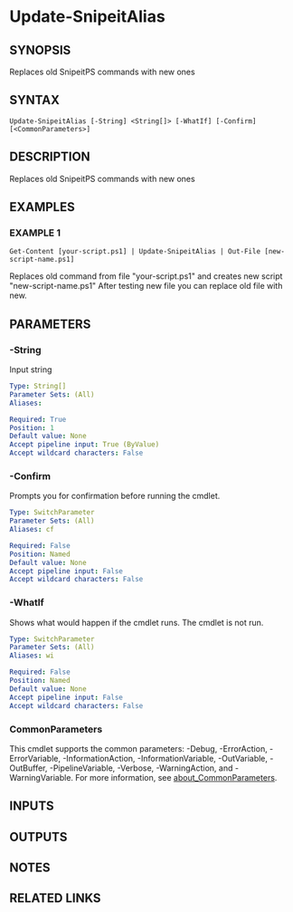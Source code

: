 ﻿---
external help file: SnipeitPS-help.xml
Module Name: snipeitps
online version:
schema: 2.0.0
---

# Update-SnipeitAlias

## SYNOPSIS
Replaces old SnipeitPS commands with new ones

## SYNTAX

```
Update-SnipeitAlias [-String] <String[]> [-WhatIf] [-Confirm] [<CommonParameters>]
```

## DESCRIPTION
Replaces old SnipeitPS commands with new ones

## EXAMPLES

### EXAMPLE 1
```
Get-Content [your-script.ps1] | Update-SnipeitAlias | Out-File [new-script-name.ps1]
```

Replaces old command from file "your-script.ps1" and creates new script "new-script-name.ps1"
After testing new file you can replace old file with new.

## PARAMETERS

### -String
Input string

```yaml
Type: String[]
Parameter Sets: (All)
Aliases:

Required: True
Position: 1
Default value: None
Accept pipeline input: True (ByValue)
Accept wildcard characters: False
```

### -Confirm
Prompts you for confirmation before running the cmdlet.

```yaml
Type: SwitchParameter
Parameter Sets: (All)
Aliases: cf

Required: False
Position: Named
Default value: None
Accept pipeline input: False
Accept wildcard characters: False
```

### -WhatIf
Shows what would happen if the cmdlet runs.
The cmdlet is not run.

```yaml
Type: SwitchParameter
Parameter Sets: (All)
Aliases: wi

Required: False
Position: Named
Default value: None
Accept pipeline input: False
Accept wildcard characters: False
```

### CommonParameters
This cmdlet supports the common parameters: -Debug, -ErrorAction, -ErrorVariable, -InformationAction, -InformationVariable, -OutVariable, -OutBuffer, -PipelineVariable, -Verbose, -WarningAction, and -WarningVariable. For more information, see [about_CommonParameters](http://go.microsoft.com/fwlink/?LinkID=113216).

## INPUTS

## OUTPUTS

## NOTES

## RELATED LINKS

